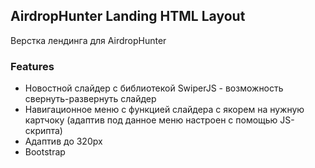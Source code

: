 ## AirdropHunter Landing HTML Layout

Верстка лендинга для AirdropHunter

### Features

- Новостной слайдер с библиотекой SwiperJS - возможность свернуть-развернуть слайдер
- Навигационное меню с функцией слайдера с якорем на нужную картчоку (адаптив под данное меню настроен с помощью JS-скрипта)
- Адаптив до 320px
- Bootstrap
